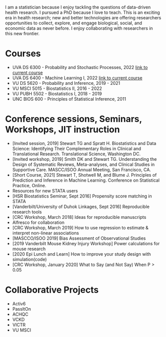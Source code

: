I am a statistician because I enjoy tackling the questions of data-driven health research. I pursued a PhD because I love to teach. This is an exciting era in health research; new and better technologies are offering researchers opportunities to collect, explore, and engage biological, social, and economic data as never before. I enjoy collaborating with researchers in this new frontier.

# Courses

* UVA DS 6300 - Probability and Stochastic Processes, 2022 [link to current course](https://thomasgstewart.github.io/theory-1-fall-2022/)
* UVA DS 6400 - Machine Learning I, 2022 [link to current course](https://thomasgstewart.github.io/machine-learning-1-fall-2022/)
* VU DS 5620 - Probability and Inference, 2019 - 2021
* VU MSCI 5015 - Biostatistics II, 2016 - 2022
* VU PUBH 5502 - Biostatistics I, 2018 - 2019
* UNC BIOS 600 - Principles of Statistical Inference, 2011

# Conference sessions, Seminars, Workshops, JIT instruction

* [Invited session, 2019] Stewart TG and Spratt H. Biostatistics and Data Science: Identifying Their Complementary Roles in Clinical and Translational Research. Translational Science, Washington DC.
* [Invited workshop, 2019] Smith DK and Stewart TG. Understanding the Design of Systematic Reviews, Meta-analyses, and Clinical Studies in Supportive Care. MASCC/ISOO Annual Meeting, San Francisco, CA.
* [Short Course, 2021] Stewart T, Shotwell M, and Blume J. Principles of Prediction and Inference in Machine Learning. Conference on Statistical Practice, Online.
* Resources for new STATA users
* [HSR Biostatistics Seminar, Sept 2016] Propensity score matching in STATA
* [Vanderbilt/University of Duhok Linkages, Sept 2016] Reproducible research tools
* [CRC Workshop, March 2018] Ideas for reproducible manuscripts
* Alfresco for collaboration
* [CRC Workshop, March 2019] How to use regression to estimate & interpret non-linear associations
* [MASCCO/ISOO 2019] Bias Assessment of Observational Studies
* [2019 Vanderbilt Mouse Kidney Injury Workshop] Power calculations for mouse research
* [2020 Epi Lunch and Learn] How to improve your study design with simulation(code)
* [CRC Workshop, January 2020] What to Say (and Not Say) When P > 0.05

# Collaborative Projects

* Activ6
* PassItOn
* ACHQC
* VCKD
* VICTR
* VU MSCI
